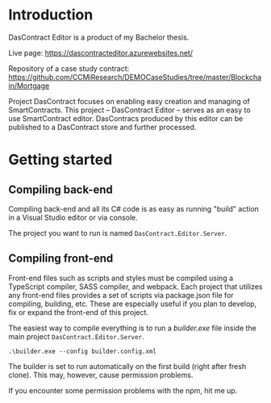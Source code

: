 # Introduction

DasContract Editor is a product of my Bachelor thesis.

Live page: https://dascontracteditor.azurewebsites.net/

Repository of a case study contract: https://github.com/CCMiResearch/DEMOCaseStudies/tree/master/Blockchain/Mortgage

Project DasContract focuses on enabling easy creation and managing of SmartContracts. This project – DasContract Editor – serves as an easy to use SmartContract editor. DasContracs produced by this editor can be published to a DasContract store and further processed. 

# Getting started

## Compiling back-end

Compiling back-end and all its C# code is as easy as running "build" action in a Visual Studio editor or via console.

The project you want to run is named `DasContract.Editor.Server`.

## Compiling front-end

Front-end files such as scripts and styles must be compiled using a TypeScript compiler, SASS compiler, and webpack. Each project that utilizes any front-end files provides a set of scripts via package.json file for compiling, building, etc. These are especially useful if you plan to develop, fix or expand the front-end of this project.

The easiest way to compile everything is to run a _builder.exe_ file inside the main project `DasContract.Editor.Server`.

`.\builder.exe --config builder.config.xml`

The builder is set to run automatically on the first build (right after fresh clone). This may, however, cause permission problems.

If you encounter some permission problems with the npm, hit me up. 
